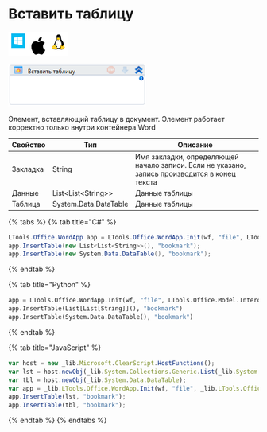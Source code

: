 # Вставить таблицу

![](<../../../.gitbook/assets/image (100) (1) (1) (1) (1) (1) (1) (223).png>)

![](<../../../.gitbook/assets/image (130).png>)

Элемент, вставляющий таблицу в документ. Элемент работает корректно только внутри контейнера Word

| Свойство | Тип                   | Описание                                                                                      |
| -------- | --------------------- | --------------------------------------------------------------------------------------------- |
| Закладка | String                | Имя закладки, определяющей начало записи. Если не указано, запись производится в конец текста |
| Данные   | List\<List\<String>>  | Данные таблицы                                                                                |
| Таблица  | System.Data.DataTable | Данные таблицы                                                                                |

{% tabs %}
{% tab title="C#" %}
```csharp
LTools.Office.WordApp app = LTools.Office.WordApp.Init(wf, "file", LTools.Office.Model.InteropTypes.DX);
app.InsertTable(new List<List<String>>(), "bookmark");
app.InsertTable(new System.Data.DataTable(), "bookmark");
```
{% endtab %}

{% tab title="Python" %}
```python
app = LTools.Office.WordApp.Init(wf, "file", LTools.Office.Model.InteropTypes.DX)
app.InsertTable(List[List[String]](), "bookmark")
app.InsertTable(System.Data.DataTable(), "bookmark")
```
{% endtab %}

{% tab title="JavaScript" %}
```javascript
var host = new _lib.Microsoft.ClearScript.HostFunctions();
var lst = host.newObj(_lib.System.Collections.Generic.List(_lib.System.Collections.Generic.List(_lib.System.String)));
var tbl = host.newObj(_lib.System.Data.DataTable);
var app = _lib.LTools.Office.WordApp.Init(wf, "file", _lib.LTools.Office.Model.InteropTypes.DX);
app.InsertTable(lst, "bookmark");
app.InsertTable(tbl, "bookmark");
```
{% endtab %}
{% endtabs %}
